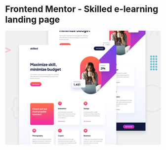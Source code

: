 # Frontend Mentor - Skilled e-learning landing page

![Design preview for the Skilled e-learning landing page coding challenge](./assets/preview.jpg)
